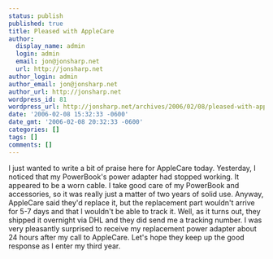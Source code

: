 ```yaml
---
status: publish
published: true
title: Pleased with AppleCare
author:
  display_name: admin
  login: admin
  email: jon@jonsharp.net
  url: http://jonsharp.net
author_login: admin
author_email: jon@jonsharp.net
author_url: http://jonsharp.net
wordpress_id: 81
wordpress_url: http://jonsharp.net/archives/2006/02/08/pleased-with-applecare/
date: '2006-02-08 15:32:33 -0600'
date_gmt: '2006-02-08 20:32:33 -0600'
categories: []
tags: []
comments: []
---
```

<p>I just wanted to write a bit of praise here for AppleCare today.  Yesterday, I noticed that my PowerBook's power adapter had stopped working.  It appeared to be a worn cable.  I take good care of my PowerBook and accessories, so it was really just a matter of two years of solid use.  Anyway, AppleCare said they'd replace it, but the replacement part wouldn't arrive for 5-7 days and that I wouldn't be able to track it.  Well, as it turns out, they shipped it overnight via DHL and they did send me a tracking number.  I was very pleasantly surprised to receive my replacement power adapter about 24 hours after my call to AppleCare.  Let's hope they keep up the good response as I enter my third year.</p>
